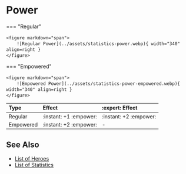 # Power

=== "Regular"

    <figure markdown="span">
        ![Regular Power](../assets/statistics-power.webp){ width="340" align=right }
    </figure>

=== "Empowered"

    <figure markdown="span">
        ![Empowered Power](../assets/statistics-power-empowered.webp){ width="340" align=right }
    </figure>


| Type |Effect | :expert: Effect |
| :--- | :--- | :--- |
| Regular | :instant: +1 :empower: | :instant: +2 :empower: |
| Empowered | :instant: +2 :empower: | - |


## See Also

- [List of Heroes](../heroes/index.md)
- [List of Statistics](index.md)
